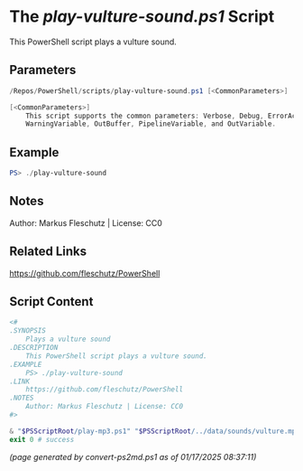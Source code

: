 The *play-vulture-sound.ps1* Script
===========================

This PowerShell script plays a vulture sound.

Parameters
----------
```powershell
/Repos/PowerShell/scripts/play-vulture-sound.ps1 [<CommonParameters>]

[<CommonParameters>]
    This script supports the common parameters: Verbose, Debug, ErrorAction, ErrorVariable, WarningAction, 
    WarningVariable, OutBuffer, PipelineVariable, and OutVariable.
```

Example
-------
```powershell
PS> ./play-vulture-sound

```

Notes
-----
Author: Markus Fleschutz | License: CC0

Related Links
-------------
https://github.com/fleschutz/PowerShell

Script Content
--------------
```powershell
<#
.SYNOPSIS
	Plays a vulture sound
.DESCRIPTION
	This PowerShell script plays a vulture sound.
.EXAMPLE
	PS> ./play-vulture-sound
.LINK
	https://github.com/fleschutz/PowerShell
.NOTES
	Author: Markus Fleschutz | License: CC0
#>

& "$PSScriptRoot/play-mp3.ps1" "$PSScriptRoot/../data/sounds/vulture.mp3"
exit 0 # success
```

*(page generated by convert-ps2md.ps1 as of 01/17/2025 08:37:11)*
